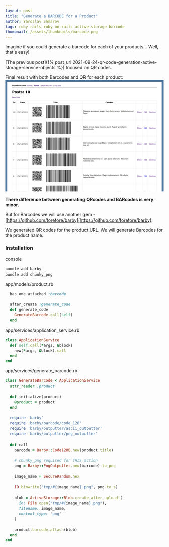 ```yaml
---
layout: post
title: "Generate a BARCODE for a Product"
author: Yaroslav Shmarov
tags: ruby rails ruby-on-rails active-storage barcode
thumbnail: /assets/thumbnails/barcode.png
---
```


Imagine if you could generate a barcode for each of your products... Well, that's easy!

[The previous post]({% post_url 2021-09-24-qr-code-generation-active-storage-service-objects %})
focused on QR codes.

Final result with both Barcodes and QR for each product:
![barcode and qr in a rails app](/assets/images/barcode-and-qr.png)

**There difference between generating QRcodes and BARcodes is very minor.**

But for Barcodes we will use another gem - [https://github.com/toretore/barby](https://github.com/toretore/barby).

We generated QR codes for the product URL. We will generate Barcodes for the product name.

### Installation

console
```ruby
bundle add barby
bundle add chunky_png
```

app/models/product.rb
```ruby
  has_one_attached :barcode

  after_create :generate_code
  def generate_code
    GenerateBarcode.call(self)
  end
```

app/services/application_service.rb
```ruby
class ApplicationService
  def self.call(*args, &block)
    new(*args, &block).call
  end
end
```

app/services/generate_barcode.rb
```ruby
class GenerateBarcode < ApplicationService
  attr_reader :product

  def initialize(product)
    @product = product
  end

  require 'barby'
  require 'barby/barcode/code_128'
  require 'barby/outputter/ascii_outputter'
  require 'barby/outputter/png_outputter'

  def call
    barcode = Barby::Code128B.new(product.title)

    # chunky_png required for THIS action
    png = Barby::PngOutputter.new(barcode).to_png

    image_name = SecureRandom.hex

    IO.binwrite("tmp/#{image_name}.png", png.to_s)

    blob = ActiveStorage::Blob.create_after_upload!(
      io: File.open("tmp/#{image_name}.png"),
      filename: image_name,
      content_type: 'png'
    )

    product.barcode.attach(blob)
  end
end
```
